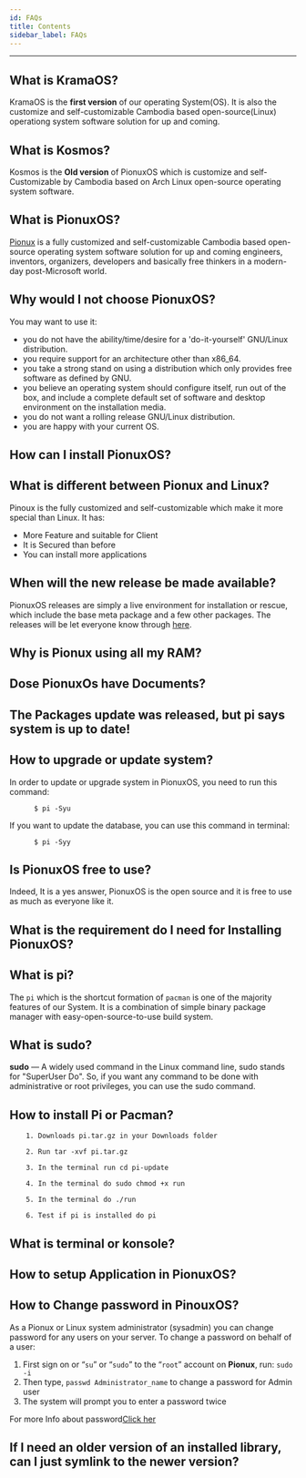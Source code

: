 ```yaml
---
id: FAQs
title: Contents
sidebar_label: FAQs
---
```

---
## What is KramaOS?

KramaOS is the **first version** of our operating System(OS). It is also the customize and self-customizable Cambodia based open-source(Linux) operationg system software solution for up and coming.

## What is Kosmos?

Kosmos is the **Old version** of PionuxOS which is customize and self-Customizable by Cambodia based on Arch Linux open-source operating system software.

## What is PionuxOS?

[Pionux](https://pionux.org/) is a fully customized and self-customizable Cambodia based open-source operating system software solution for up and coming engineers, inventors, organizers, developers and basically free thinkers in a modern-day post-Microsoft world.

## Why would I not choose PionuxOS?

You may want to use it:
- you do not have the ability/time/desire for a 'do-it-yourself' GNU/Linux distribution.
- you require support for an architecture other than x86_64.
- you take a strong stand on using a distribution which only provides free software as defined by GNU.
- you believe an operating system should configure itself, run out of the box, and include a complete   default set of software and desktop environment on the installation media.
- you do not want a rolling release GNU/Linux distribution.
- you are happy with your current OS.

## How can I install PionuxOS?

## What is different between Pionux and Linux?

Pinoux is the fully customized and self-customizable which make it more special than Linux. It has:
- More Feature and suitable for Client
- It is Secured than before 
- You can install more applications


## When will the new release be made available?

PionuxOS releases are simply a live environment for installation or rescue, which include the base meta package and a few other packages. The releases will be let everyone know through [here](../README.md##Resources).

## Why is Pionux using all my RAM?
## Dose PionuxOs have Documents?
## The Packages update was released, but pi says system is up to date!
## How to upgrade or update system?

In order to update or upgrade system in PionuxOS, you need to run this command:
```
      $ pi -Syu
```
If you want to update the database, you can use this command in terminal:
```
      $ pi -Syy
```

## Is PionuxOS free to use?

Indeed, It is a yes answer, PionuxOS is the open source and it is free to use as much as everyone like it.

## What is the requirement do I need for Installing PionuxOS?
## What is pi?

The `pi` which is the shortcut formation of `pacman` is one of the majority features of our System. It is a combination of simple binary package manager with easy-open-source-to-use build system.

## What is sudo?

**sudo** — A widely used command in the Linux command line, sudo stands for "SuperUser Do". So, if you want any command to be done with administrative or root privileges, you can use the sudo command.

## How to install Pi or Pacman?

```
    1. Downloads pi.tar.gz in your Downloads folder

    2. Run tar -xvf pi.tar.gz

    3. In the terminal run cd pi-update

    4. In the terminal do sudo chmod +x run

    5. In the terminal do ./run

    6. Test if pi is installed do pi
```

## What is terminal or konsole?

## How to setup Application in PionuxOS?

## How to Change password in PinouxOS?

As a Pionux or Linux system administrator (sysadmin) you can change password for any users on your server. To change a password on behalf of a user:

1. First sign on or “`su`” or “`sudo`” to the “`root`” account on **Pionux**, run: `sudo -i`
1. Then type, `passwd Administrator_name` to change a password for Admin user
1. The system will prompt you to enter a password twice

For more Info about password[Click her](https://pionux.org/docs/documentation#password-info-in-pionuxos)

## If I need an older version of an installed library, can I just symlink to the newer version?
